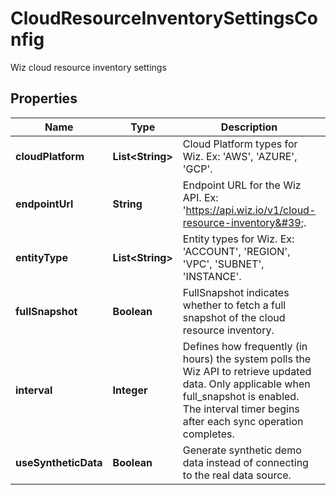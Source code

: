 

# CloudResourceInventorySettingsConfig

Wiz cloud resource inventory settings

## Properties

| Name | Type | Description | Notes |
|------------ | ------------- | ------------- | -------------|
|**cloudPlatform** | **List&lt;String&gt;** | Cloud Platform types for Wiz. Ex: &#39;AWS&#39;, &#39;AZURE&#39;, &#39;GCP&#39;. |  [optional] |
|**endpointUrl** | **String** | Endpoint URL for the Wiz API. Ex: &#39;https://api.wiz.io/v1/cloud-resource-inventory&#39;. |  [optional] |
|**entityType** | **List&lt;String&gt;** | Entity types for Wiz. Ex: &#39;ACCOUNT&#39;, &#39;REGION&#39;, &#39;VPC&#39;, &#39;SUBNET&#39;, &#39;INSTANCE&#39;. |  [optional] |
|**fullSnapshot** | **Boolean** | FullSnapshot indicates whether to fetch a full snapshot of the cloud resource inventory. |  [optional] |
|**interval** | **Integer** | Defines how frequently (in hours) the system polls the Wiz API to retrieve updated data. Only applicable when full_snapshot is enabled. The interval timer begins after each sync operation completes. |  [optional] |
|**useSyntheticData** | **Boolean** | Generate synthetic demo data instead of connecting to the real data source. |  [optional] |



